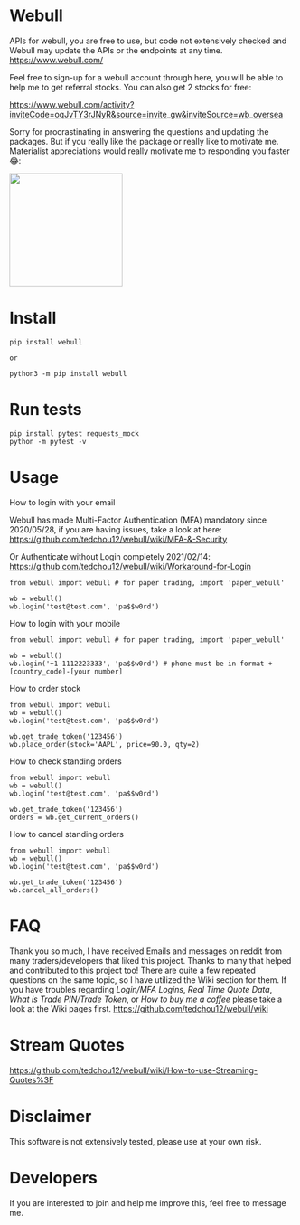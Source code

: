 # Webull
APIs for webull, you are free to use, but code not extensively checked and Webull may update the APIs or the endpoints at any time.
https://www.webull.com/

Feel free to sign-up for a webull account through here, you will be able to help me to get referral stocks. You can also get 2 stocks for free:

https://www.webull.com/activity?inviteCode=oqJvTY3rJNyR&source=invite_gw&inviteSource=wb_oversea

Sorry for procrastinating in answering the questions and updating the packages. But if you really like the package or really like to motivate me. Materialist appreciations would really motivate me to responding you faster 😂:

[<img src="https://miro.medium.com/max/1476/1*KGh1GBqI9R0TfSsSPHGpNg.png" width="200px">](https://www.buymeacoffee.com/tedchou12)


# Install

```
pip install webull

or

python3 -m pip install webull
```

# Run tests

```
pip install pytest requests_mock
python -m pytest -v
```

# Usage

How to login with your email

Webull has made Multi-Factor Authentication (MFA) mandatory since 2020/05/28, if you are having issues, take a look at here:
https://github.com/tedchou12/webull/wiki/MFA-&-Security

Or Authenticate without Login completely 2021/02/14:
https://github.com/tedchou12/webull/wiki/Workaround-for-Login

```
from webull import webull # for paper trading, import 'paper_webull'

wb = webull()
wb.login('test@test.com', 'pa$$w0rd')

```

How to login with your mobile
```
from webull import webull # for paper trading, import 'paper_webull'

wb = webull()
wb.login('+1-1112223333', 'pa$$w0rd') # phone must be in format +[country_code]-[your number]

```

How to order stock
```
from webull import webull
wb = webull()
wb.login('test@test.com', 'pa$$w0rd')

wb.get_trade_token('123456')
wb.place_order(stock='AAPL', price=90.0, qty=2)
```

How to check standing orders
```
from webull import webull
wb = webull()
wb.login('test@test.com', 'pa$$w0rd')

wb.get_trade_token('123456')
orders = wb.get_current_orders()
```

How to cancel standing orders
```
from webull import webull
wb = webull()
wb.login('test@test.com', 'pa$$w0rd')

wb.get_trade_token('123456')
wb.cancel_all_orders()
```

# FAQ
Thank you so much, I have received Emails and messages on reddit from many traders/developers that liked this project. Thanks to many that helped and contributed to this project too! There are quite a few repeated questions on the same topic, so I have utilized the Wiki section for them. If you have troubles regarding *Login/MFA Logins*, *Real Time Quote Data*, *What is Trade PIN/Trade Token*, or *How to buy me a coffee* please take a look at the Wiki pages first. https://github.com/tedchou12/webull/wiki

# Stream Quotes
https://github.com/tedchou12/webull/wiki/How-to-use-Streaming-Quotes%3F

# Disclaimer
This software is not extensively tested, please use at your own risk.

# Developers
If you are interested to join and help me improve this, feel free to message me.
